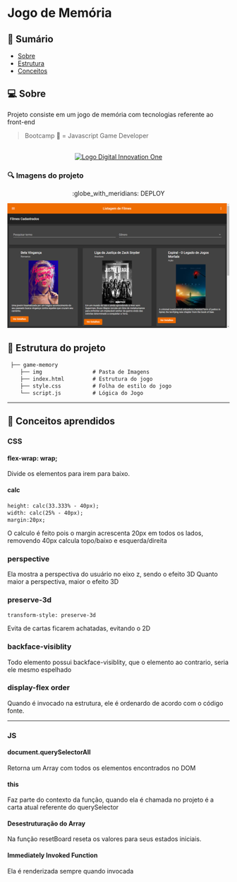 # Jogo de Memória

## :scroll: Sumário

- [Sobre](#about)
- [Estrutura](#structure)
- [Conceitos](#learned)

## :computer: Sobre <a name = "about"></a>

Projeto consiste em um jogo de memória com tecnologias referente ao front-end

> Bootcamp 🚀 = Javascript Game Developer

<p align="center">
<br>
  <a href="https://web.digitalinnovation.one/" rel="noopener">
 <img width=800px height=400px src="https://hermes.digitalinnovation.one/site/images/cover_dio.jpg" alt="Logo Digital Innovation One"></a>
</p>

### :mag: Imagens do projeto

<p align="center">
 :globe_with_meridians: DEPLOY
</p>

<p align="center">
<img src="https://raw.githubusercontent.com/lcds90/project-films-manager/development/src/assets/images/screenshot.png">
</p>

## :file_folder: Estrutura do projeto <a name = "structure"></a>

```
 ├── game-memory
    ├── img                # Pasta de Imagens
    ├── index.html         # Estrutura do jogo
    ├── style.css          # Folha de estilo do jogo
    └── script.js          # Lógica do Jogo
```

<hr>

## :memo: Conceitos aprendidos <a name = "learned"></a>

### CSS

#### flex-wrap: wrap; 
Divide os elementos para irem para baixo.

#### calc
```
height: calc(33.333% - 40px);
width: calc(25% - 40px);
margin:20px;
```
O calculo é feito pois o margin acrescenta 20px em todos os lados, removendo 40px calcula topo/baixo e esquerda/direita

### perspective
Ela mostra a perspectiva do usuário no eixo z, sendo o efeito 3D
Quanto maior a perspectiva, maior o efeito 3D

### preserve-3d
```
transform-style: preserve-3d
```
Evita de cartas ficarem achatadas, evitando o 2D

### backface-visiblity
Todo elemento possui backface-visiblity, que o elemento ao contrario, seria ele mesmo espelhado

### display-flex order
Quando é invocado na estrutura, ele é ordenardo de acordo com o código fonte.

<hr>

### JS

#### document.querySelectorAll
Retorna um Array com todos os elementos encontrados no DOM

#### this
Faz parte do contexto da função, quando ela é chamada no projeto é a carta atual referente do querySelector

#### Desestruturação do Array
Na função resetBoard reseta os valores para seus estados iniciais.

#### Immediately Invoked Function
Ela é renderizada sempre quando invocada